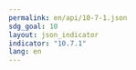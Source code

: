 ```yaml
---
permalink: en/api/10-7-1.json
sdg_goal: 10
layout: json_indicator
indicator: "10.7.1"
lang: en
---
```

